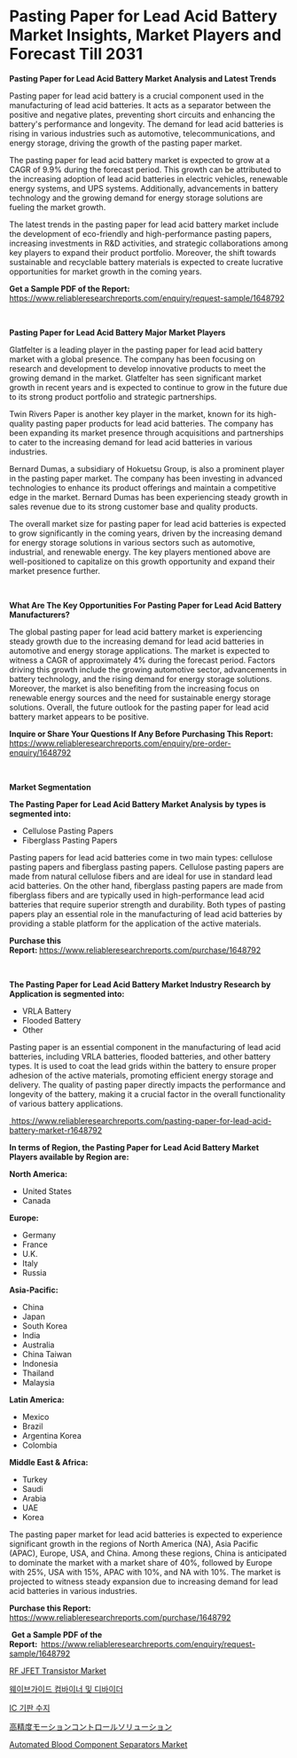 <p><h1>Pasting Paper for Lead Acid Battery Market Insights, Market Players and Forecast Till 2031</h1></p><p><strong>Pasting Paper for Lead Acid Battery Market Analysis and Latest Trends</strong></p>
<p><p>Pasting paper for lead acid battery is a crucial component used in the manufacturing of lead acid batteries. It acts as a separator between the positive and negative plates, preventing short circuits and enhancing the battery's performance and longevity. The demand for lead acid batteries is rising in various industries such as automotive, telecommunications, and energy storage, driving the growth of the pasting paper market.</p><p>The pasting paper for lead acid battery market is expected to grow at a CAGR of 9.9% during the forecast period. This growth can be attributed to the increasing adoption of lead acid batteries in electric vehicles, renewable energy systems, and UPS systems. Additionally, advancements in battery technology and the growing demand for energy storage solutions are fueling the market growth.</p><p>The latest trends in the pasting paper for lead acid battery market include the development of eco-friendly and high-performance pasting papers, increasing investments in R&D activities, and strategic collaborations among key players to expand their product portfolio. Moreover, the shift towards sustainable and recyclable battery materials is expected to create lucrative opportunities for market growth in the coming years.</p></p>
<p><strong>Get a Sample PDF of the Report:&nbsp;</strong> <a href="https://www.reliableresearchreports.com/enquiry/request-sample/1648792">https://www.reliableresearchreports.com/enquiry/request-sample/1648792</a></p>
<p>&nbsp;</p>
<p><strong>Pasting Paper for Lead Acid Battery Major Market Players</strong></p>
<p><p>Glatfelter is a leading player in the pasting paper for lead acid battery market with a global presence. The company has been focusing on research and development to develop innovative products to meet the growing demand in the market. Glatfelter has seen significant market growth in recent years and is expected to continue to grow in the future due to its strong product portfolio and strategic partnerships.</p><p>Twin Rivers Paper is another key player in the market, known for its high-quality pasting paper products for lead acid batteries. The company has been expanding its market presence through acquisitions and partnerships to cater to the increasing demand for lead acid batteries in various industries.</p><p>Bernard Dumas, a subsidiary of Hokuetsu Group, is also a prominent player in the pasting paper market. The company has been investing in advanced technologies to enhance its product offerings and maintain a competitive edge in the market. Bernard Dumas has been experiencing steady growth in sales revenue due to its strong customer base and quality products.</p><p>The overall market size for pasting paper for lead acid batteries is expected to grow significantly in the coming years, driven by the increasing demand for energy storage solutions in various sectors such as automotive, industrial, and renewable energy. The key players mentioned above are well-positioned to capitalize on this growth opportunity and expand their market presence further.</p></p>
<p>&nbsp;</p>
<p><strong>What Are The Key Opportunities For Pasting Paper for Lead Acid Battery Manufacturers?</strong></p>
<p><p>The global pasting paper for lead acid battery market is experiencing steady growth due to the increasing demand for lead acid batteries in automotive and energy storage applications. The market is expected to witness a CAGR of approximately 4% during the forecast period. Factors driving this growth include the growing automotive sector, advancements in battery technology, and the rising demand for energy storage solutions. Moreover, the market is also benefiting from the increasing focus on renewable energy sources and the need for sustainable energy storage solutions. Overall, the future outlook for the pasting paper for lead acid battery market appears to be positive.</p></p>
<p><strong>Inquire or Share Your Questions If Any Before Purchasing This Report:</strong> <a href="https://www.reliableresearchreports.com/enquiry/pre-order-enquiry/1648792">https://www.reliableresearchreports.com/enquiry/pre-order-enquiry/1648792</a></p>
<p>&nbsp;</p>
<p><strong>Market Segmentation</strong></p>
<p><strong>The Pasting Paper for Lead Acid Battery Market Analysis by types is segmented into:</strong></p>
<p><ul><li>Cellulose Pasting Papers</li><li>Fiberglass Pasting Papers</li></ul></p>
<p><p>Pasting papers for lead acid batteries come in two main types: cellulose pasting papers and fiberglass pasting papers. Cellulose pasting papers are made from natural cellulose fibers and are ideal for use in standard lead acid batteries. On the other hand, fiberglass pasting papers are made from fiberglass fibers and are typically used in high-performance lead acid batteries that require superior strength and durability. Both types of pasting papers play an essential role in the manufacturing of lead acid batteries by providing a stable platform for the application of the active materials.</p></p>
<p><strong>Purchase this Report:&nbsp;</strong><a href="https://www.reliableresearchreports.com/purchase/1648792">https://www.reliableresearchreports.com/purchase/1648792</a></p>
<p>&nbsp;</p>
<p><strong>The Pasting Paper for Lead Acid Battery Market Industry Research by Application is segmented into:</strong></p>
<p><ul><li>VRLA Battery</li><li>Flooded Battery</li><li>Other</li></ul></p>
<p><p>Pasting paper is an essential component in the manufacturing of lead acid batteries, including VRLA batteries, flooded batteries, and other battery types. It is used to coat the lead grids within the battery to ensure proper adhesion of the active materials, promoting efficient energy storage and delivery. The quality of pasting paper directly impacts the performance and longevity of the battery, making it a crucial factor in the overall functionality of various battery applications.</p></p>
<p><a href="https://www.reliableresearchreports.com/pasting-paper-for-lead-acid-battery-market-r1648792">&nbsp;https://www.reliableresearchreports.com/pasting-paper-for-lead-acid-battery-market-r1648792</a></p>
<p><strong>In terms of Region, the Pasting Paper for Lead Acid Battery Market Players available by Region are:</strong></p>
<p>
    <p> <strong> North America: </strong>
        <ul>
            <li>United States</li>
            <li>Canada</li>
        </ul>
        </p> 
    <p> <strong> Europe: </strong>
        <ul>
            <li>Germany</li>
            <li>France</li>
            <li>U.K.</li>
            <li>Italy</li>
            <li>Russia</li>
        </ul>
        </p> 
    <p> <strong> Asia-Pacific: </strong>
        <ul>
            <li>China</li>
            <li>Japan</li>
            <li>South Korea</li>
            <li>India</li>
            <li>Australia</li>
            <li>China Taiwan</li>
            <li>Indonesia</li>
            <li>Thailand</li>
            <li>Malaysia</li>
        </ul>
        </p> 
    <p> <strong> Latin America: </strong>
        <ul>
            <li>Mexico</li>
            <li>Brazil</li>
            <li>Argentina Korea</li>
            <li>Colombia</li>
        </ul>
        </p> 
    <p> <strong> Middle East & Africa: </strong>
        <ul>
            <li>Turkey</li>
            <li>Saudi</li>
            <li>Arabia</li>
            <li>UAE</li>
            <li>Korea</li>
        </ul>
    </p>
    </p>
<p><p>The pasting paper market for lead acid batteries is expected to experience significant growth in the regions of North America (NA), Asia Pacific (APAC), Europe, USA, and China. Among these regions, China is anticipated to dominate the market with a market share of 40%, followed by Europe with 25%, USA with 15%, APAC with 10%, and NA with 10%. The market is projected to witness steady expansion due to increasing demand for lead acid batteries in various industries.</p></p>
<p><strong>Purchase this Report: </strong><a href="https://www.reliableresearchreports.com/purchase/1648792">https://www.reliableresearchreports.com/purchase/1648792</a></p>
<p>&nbsp;<strong>Get a Sample PDF of the Report:&nbsp;&nbsp;</strong><a href="https://www.reliableresearchreports.com/enquiry/request-sample/1648792">https://www.reliableresearchreports.com/enquiry/request-sample/1648792</a></p>
<p><strong></strong></p>
<p><p><a href="https://issuu.com/reportprime-2/docs/rf-jfet-transistor-market-size-2030.pptx">RF JFET Transistor Market</a></p><p><a href="https://github.com/rrmadityapu/Market-Research-Report-List-1/blob/main/3207065103807.md">웨이브가이드 컴바이너 및 디바이더</a></p><p><a href="https://medium.com/@hermanokutneva7878567/ic-%EC%84%9C%EB%B8%8C%EC%8A%A4%ED%8A%B8%EB%A0%88%EC%9D%B4%ED%8A%B8-%EC%88%98%EC%A7%80-%EC%8B%9C%EC%9E%A5-%EA%B7%9C%EB%AA%A8-%EB%B0%8F-%EC%8B%9C%EC%9E%A5-%EB%8F%99%ED%96%A5-%EC%99%84%EB%B2%BD%ED%95%9C-%EC%82%B0%EC%97%85-%EA%B0%9C%EC%9A%94-2024%EB%85%84%EB%B6%80%ED%84%B0-2031%EB%85%84-af959cc475be">IC 기판 수지</a></p><p><a href="https://github.com/ReganWisoky2023/Market-Research-Report-List-2/blob/main/7242971108890.md">高精度モーションコントロールソリューション</a></p><p><a href="https://github.com/beatblasta/Market-Research-Report-List-3/blob/main/automated-blood-component-separators-market.md">Automated Blood Component Separators Market</a></p></p>